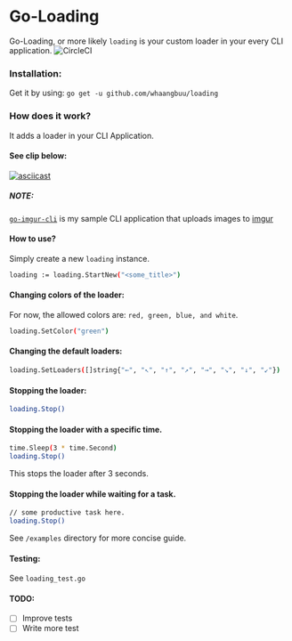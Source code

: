 # Go-Loading



Go-Loading, or more likely `loading` is your custom loader in your every CLI application.
![CircleCI](https://img.shields.io/circleci/project/github/RedSparr0w/node-csgo-parser.svg)

### Installation:
Get it by using: `go get -u github.com/whaangbuu/loading`

### How does it work?
It adds a loader in your CLI Application.

#### See clip below:
[![asciicast](https://asciinema.org/a/3ft6E5zcUUsiyOQPqkErw9NM7.png)](https://asciinema.org/a/3ft6E5zcUUsiyOQPqkErw9NM7)

##### NOTE:
[`go-imgur-cli`](https://github.com/whaangbuu/go-imgur-cli) is my sample CLI application that uploads images to [imgur](https://imgur.com)

#### How to use?
Simply create a new `loading` instance.

```sh
loading := loading.StartNew("<some_title>")
```


#### Changing colors of the loader:


For now, the allowed colors are: `red, green, blue, and white`.

```sh
loading.SetColor("green")
```

#### Changing the default loaders:
```sh
loading.SetLoaders([]string{"←", "↖", "↑", "↗", "→", "↘", "↓", "↙"})
```

#### Stopping the loader:
```sh
loading.Stop()
```

#### Stopping the loader with a specific time.
```sh
time.Sleep(3 * time.Second)
loading.Stop()
```
This stops the loader after 3 seconds.


#### Stopping the loader while waiting for a task.
```sh
// some productive task here.
loading.Stop()
```
See `/examples` directory for more concise guide.


#### Testing:
See `loading_test.go`


#### TODO:
- [ ] Improve tests
- [ ] Write more test
